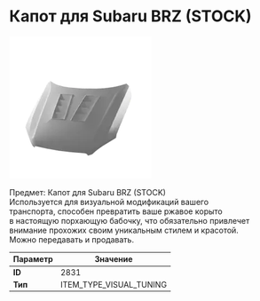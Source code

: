 # Капот для Subaru BRZ (STOCK)

![Item Image](../img/2831.webp?raw=true)

Предмет: Капот для Subaru BRZ (STOCK)<br>Используется для визуальной модификаций вашего<br>транспорта, способен превратить ваше ржавое корыто<br>в настоящую порхающую бабочку, что обязательно привлечет<br>внимание прохожих своим уникальным стилем и красотой.<br>Можно передавать и продавать.


| Параметр | Значение |
|----------|----------|
| **ID** | 2831 |
| **Тип** | ITEM_TYPE_VISUAL_TUNING |

